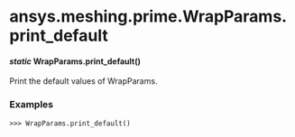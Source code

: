 # ansys.meshing.prime.WrapParams.print_default

#### *static* WrapParams.print_default()

Print the default values of WrapParams.

### Examples

```pycon
>>> WrapParams.print_default()
```

<!-- !! processed by numpydoc !! -->
